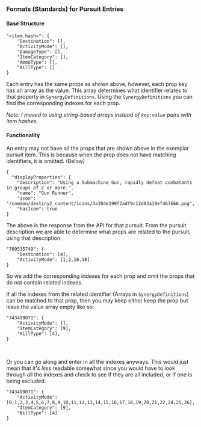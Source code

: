 ### Formats (Standards) for Pursuit Entries

#### Base Structure

```
"<item.hash>": {
    "Destination": [],
    "ActivityMode": [],
    "DamageType": [],
    "ItemCategory": [],
    "AmmoType": [],
    "KillType": []
}
```

Each entry has the same props as shown above, however, each prop key has an array as the value. This array determines what identifier relates to that property in `SynergyDefinitions`. Using the `SynergyDefinitions` you can find the corresponding indexes for each prop. 

*Note: I moved to using string-based arrays instead of `key:value` pairs with item hashes.*


#### Functionality

An entry may not have all the props that are shown above in the exemplar pursuit item. This is because when the prop does not have matching identifiers, it is omitted. (Below)

```
{
  "displayProperties": {
    "description": "Using a Submachine Gun, rapidly defeat combatants in groups of 2 or more.",
    "name": "Gun Runner",
    "icon": "/common/destiny2_content/icons/4a304e199f2adf9c12d03a19ef467666.png",
    "hasIcon": true
}
```

The above is the response from the API for that pursuit. From the pursuit description we are able to determine what props are related to the pursuit, using that description.


```
"709535749": {
    "Destination": [4],
    "ActivityMode": [1,2,16,18]
}
```

So we add the corresponding indexes for each prop and omit the props that do not contain related indexes.

If all the indexes from the related identifier (Arrays in `SynergyDefinitions`) can be matched to that prop, then you may keep either keep the prop but leave the value array empty like so:


```
"743499071": {
    "ActivityMode": [],
    "ItemCategory": [9],
    "KillType": [4],
}
```

<br>

Or you can go along and enter in all the indexes anyways. This would just mean that it's *less* readable somewhat since you would have to look through all the indexes and check to see if they are all included, or if one is being excluded.


```
"743499071": {
    "ActivityMode": [0,1,2,3,4,5,6,7,8,9,10,11,12,13,14,15,16,17,18,19,20,21,22,24,25,26],
    "ItemCategory": [9],
    "KillType": [4]
}
```